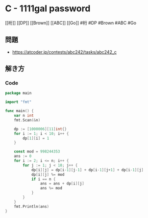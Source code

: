 # C - 1111gal password
[[桁]] [[DP]] [[Brown]] [[ABC]] [[Go]]
#桁 #DP #Brown #ABC #Go 

## 問題
- https://atcoder.jp/contests/abc242/tasks/abc242_c

## 解き方
### Code
```go
package main

import "fmt"

func main() {
	var n int
	fmt.Scan(&n)

	dp := [1000006][11]int{}
	for i := 1; i < 10; i++ {
		dp[1][i] = 1
	}

	const mod = 998244353
	ans := 0
	for i := 2; i <= n; i++ {
		for j := 1; j < 10; j++ {
			dp[i][j] = dp[i-1][j-1] + dp[i-1][j+1] + dp[i-1][j]
			dp[i][j] %= mod
			if i == n {
				ans = ans + dp[i][j]
				ans %= mod
			}
		}
	}
	fmt.Println(ans)
}
```